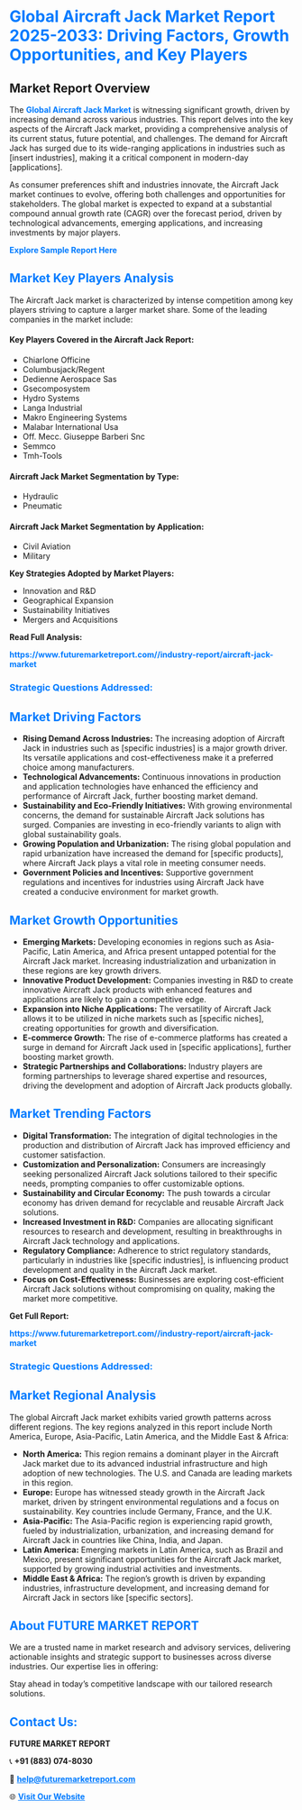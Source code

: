 <h1 style="color: #007BFF;">Global Aircraft Jack Market Report 2025-2033: Driving Factors, Growth Opportunities, and Key Players</h1>

<section id="overview">
<h2>Market Report Overview</h2>
<p>The <a href="https://www.futuremarketreport.com//industry-report/aircraft-jack-market" style="color: #007BFF; text-decoration: none;"><strong>Global Aircraft Jack Market</strong></a> is witnessing significant growth, driven by increasing demand across various industries. This report delves into the key aspects of the Aircraft Jack market, providing a comprehensive analysis of its current status, future potential, and challenges. The demand for Aircraft Jack has surged due to its wide-ranging applications in industries such as [insert industries], making it a critical component in modern-day [applications].</p>
<p>As consumer preferences shift and industries innovate, the Aircraft Jack market continues to evolve, offering both challenges and opportunities for stakeholders. The global market is expected to expand at a substantial compound annual growth rate (CAGR) over the forecast period, driven by technological advancements, emerging applications, and increasing investments by major players.</p>
</section>

<section id="overview">
<p><a href="https://www.futuremarketreport.com//request-sample/reportId=46009" style="color: #007BFF; text-decoration: none;"><strong>Explore Sample Report Here</strong></a></p>
</section>

<section id="key-players">
<h2 style="color: #007BFF;">Market Key Players Analysis</h2>
<p>The Aircraft Jack market is characterized by intense competition among key players striving to capture a larger market share. Some of the leading companies in the market include:</p>
<h4>Key Players Covered in the Aircraft Jack Report:</h4>
<ul><li>Chiarlone Officine</li><li>Columbusjack/Regent</li><li>Dedienne Aerospace Sas</li><li>Gsecomposystem</li><li>Hydro Systems</li><li>Langa Industrial</li><li>Makro Engineering Systems</li><li>Malabar International Usa</li><li>Off. Mecc. Giuseppe Barberi Snc</li><li>Semmco</li><li>Tmh-Tools</li></ul>
<h4>Aircraft Jack Market Segmentation by Type:</h4>
<ul><li>Hydraulic</li><li>Pneumatic</li></ul>

<h4>Aircraft Jack Market Segmentation by Application:</h4>
<ul><li>Civil Aviation</li><li>Military</li></ul>
<p><strong>Key Strategies Adopted by Market Players:</strong></p>
<ul>
<li>Innovation and R&D</li>
<li>Geographical Expansion</li>
<li>Sustainability Initiatives</li>
<li>Mergers and Acquisitions</li>
</ul>
</section>

<section>
<p><strong>Read Full Analysis: </strong></p><a href="https://www.futuremarketreport.com//industry-report/aircraft-jack-market" style="color: #007BFF; text-decoration: none;"><strong>https://www.futuremarketreport.com//industry-report/aircraft-jack-market</strong></a>
<h3 style="color: #007BFF;">Strategic Questions Addressed:</h3>
</section>

<section id="driving-factors">
<h2 style="color: #007BFF;">Market Driving Factors</h2>
<ul>
<li><strong>Rising Demand Across Industries:</strong> The increasing adoption of Aircraft Jack in industries such as [specific industries] is a major growth driver. Its versatile applications and cost-effectiveness make it a preferred choice among manufacturers.</li>
<li><strong>Technological Advancements:</strong> Continuous innovations in production and application technologies have enhanced the efficiency and performance of Aircraft Jack, further boosting market demand.</li>
<li><strong>Sustainability and Eco-Friendly Initiatives:</strong> With growing environmental concerns, the demand for sustainable Aircraft Jack solutions has surged. Companies are investing in eco-friendly variants to align with global sustainability goals.</li>
<li><strong>Growing Population and Urbanization:</strong> The rising global population and rapid urbanization have increased the demand for [specific products], where Aircraft Jack plays a vital role in meeting consumer needs.</li>
<li><strong>Government Policies and Incentives:</strong> Supportive government regulations and incentives for industries using Aircraft Jack have created a conducive environment for market growth.</li>
</ul>
</section>

<section id="growth-opportunities">
<h2 style="color: #007BFF;">Market Growth Opportunities</h2>
<ul>
<li><strong>Emerging Markets:</strong> Developing economies in regions such as Asia-Pacific, Latin America, and Africa present untapped potential for the Aircraft Jack market. Increasing industrialization and urbanization in these regions are key growth drivers.</li>
<li><strong>Innovative Product Development:</strong> Companies investing in R&D to create innovative Aircraft Jack products with enhanced features and applications are likely to gain a competitive edge.</li>
<li><strong>Expansion into Niche Applications:</strong> The versatility of Aircraft Jack allows it to be utilized in niche markets such as [specific niches], creating opportunities for growth and diversification.</li>
<li><strong>E-commerce Growth:</strong> The rise of e-commerce platforms has created a surge in demand for Aircraft Jack used in [specific applications], further boosting market growth.</li>
<li><strong>Strategic Partnerships and Collaborations:</strong> Industry players are forming partnerships to leverage shared expertise and resources, driving the development and adoption of Aircraft Jack products globally.</li>
</ul>
</section>

<section id="trending-factors">
<h2 style="color: #007BFF;">Market Trending Factors</h2>
<ul>
<li><strong>Digital Transformation:</strong> The integration of digital technologies in the production and distribution of Aircraft Jack has improved efficiency and customer satisfaction.</li>
<li><strong>Customization and Personalization:</strong> Consumers are increasingly seeking personalized Aircraft Jack solutions tailored to their specific needs, prompting companies to offer customizable options.</li>
<li><strong>Sustainability and Circular Economy:</strong> The push towards a circular economy has driven demand for recyclable and reusable Aircraft Jack solutions.</li>
<li><strong>Increased Investment in R&D:</strong> Companies are allocating significant resources to research and development, resulting in breakthroughs in Aircraft Jack technology and applications.</li>
<li><strong>Regulatory Compliance:</strong> Adherence to strict regulatory standards, particularly in industries like [specific industries], is influencing product development and quality in the Aircraft Jack market.</li>
<li><strong>Focus on Cost-Effectiveness:</strong> Businesses are exploring cost-efficient Aircraft Jack solutions without compromising on quality, making the market more competitive.</li>
</ul>
</section>

<section>
<p><strong>Get Full Report: </strong></p><a href="https://www.futuremarketreport.com//industry-report/aircraft-jack-market" style="color: #007BFF; text-decoration: none;"><strong>https://www.futuremarketreport.com//industry-report/aircraft-jack-market</strong></a>
<h3 style="color: #007BFF;">Strategic Questions Addressed:</h3>
</section>


<section id="regional-analysis">
<h2 style="color: #007BFF;">Market Regional Analysis</h2>
<p>The global Aircraft Jack market exhibits varied growth patterns across different regions. The key regions analyzed in this report include North America, Europe, Asia-Pacific, Latin America, and the Middle East & Africa:</p>
<ul>
<li><strong>North America:</strong> This region remains a dominant player in the Aircraft Jack market due to its advanced industrial infrastructure and high adoption of new technologies. The U.S. and Canada are leading markets in this region.</li>
<li><strong>Europe:</strong> Europe has witnessed steady growth in the Aircraft Jack market, driven by stringent environmental regulations and a focus on sustainability. Key countries include Germany, France, and the U.K.</li>
<li><strong>Asia-Pacific:</strong> The Asia-Pacific region is experiencing rapid growth, fueled by industrialization, urbanization, and increasing demand for Aircraft Jack in countries like China, India, and Japan.</li>
<li><strong>Latin America:</strong> Emerging markets in Latin America, such as Brazil and Mexico, present significant opportunities for the Aircraft Jack market, supported by growing industrial activities and investments.</li>
<li><strong>Middle East & Africa:</strong> The region’s growth is driven by expanding industries, infrastructure development, and increasing demand for Aircraft Jack in sectors like [specific sectors].</li>
</ul>
</section>

<footer>
<h2 style="color: #007BFF;">About FUTURE MARKET REPORT</h2>
<p>We are a trusted name in market research and advisory services, delivering actionable insights and strategic support to businesses across diverse industries. Our expertise lies in offering:</p>

<p>Stay ahead in today’s competitive landscape with our tailored research solutions.</p>

<h2 style="color: #007BFF;">Contact Us:</h2>
<p><strong>FUTURE MARKET REPORT</strong></p>
<p>📞 <strong>+91 (883) 074-8030</strong></p>
<p>📧 <strong><a href="mailto:help@futuremarketreport.com" style="color: #007BFF;">help@futuremarketreport.com</a></strong></p>
<p>🌐 <strong><a href="https://www.futuremarketreport.com/" style="color: #007BFF;">Visit Our Website</a></strong></p>
</footer>